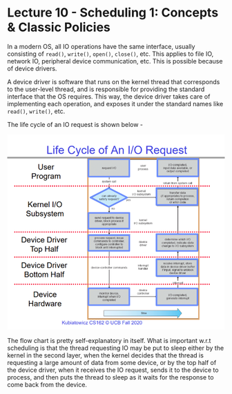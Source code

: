 # Lecture 10 - Scheduling 1: Concepts & Classic Policies

In a modern OS, all IO operations have the same interface, usually consisting of `read()`, `write()`, `open()`, `close()`, etc. This applies to file IO, network IO, peripheral device communication, etc. This is possible because of device drivers.

A device driver is software that runs on the kernel thread that corresponds to the user-level thread, and is responsible for providing the standard interface that the OS requires. This way, the device driver takes care of implementing each operation, and exposes it under the standard names like `read()`, `write()`, etc.

The life cycle of an IO request is shown below -

<img src="./media/lec10-1.png" alt="Life Cycle of an IO Request">

The flow chart is pretty self-explanatory in itself. What is important w.r.t scheduling is that the thread requesting IO may be put to sleep either by the kernel in the second layer, when the kernel decides that the thread is requesting a large amount of data from some device, or by the top half of the device driver, when it receives the IO request, sends it to the device to process, and then puts the thread to sleep as it waits for the response to come back from the device.
